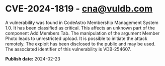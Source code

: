 # CVE-2024-1819 - cna@vuldb.com

A vulnerability was found in CodeAstro Membership Management System 1.0. It has been classified as critical. This affects an unknown part of the component Add Members Tab. The manipulation of the argument Member Photo leads to unrestricted upload. It is possible to initiate the attack remotely. The exploit has been disclosed to the public and may be used. The associated identifier of this vulnerability is VDB-254607.

**Publish date:** 2024-02-23

